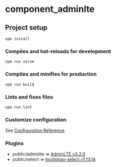 # component_adminlte

## Project setup
```
npm install
```

### Compiles and hot-reloads for development
```
npm run serve
```

### Compiles and minifies for production
```
npm run build
```

### Lints and fixes files
```
npm run lint
```

### Customize configuration
See [Configuration Reference](https://cli.vuejs.org/config/).

### Plugins
- public/adminlte => [AdminLTE v3.2.0](https://adminlte.io/)
- public/select => [bootstrap-select v1.13.14](https://developer.snapappointments.com/bootstrap-select/)
